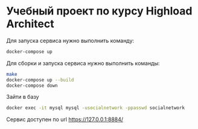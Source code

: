# Учебный проект по курсу Highload Architect

Для запуска сервиса нужно выполнить команду:

```bash
docker-compose up
```

Для сборки и запуска сервиса нужно выполнить команды:

```bash
make
docker-compose up --build
docker-compose down
```

Зайти в базу

```bash
docker exec -it mysql mysql -usocialnetwork -ppasswd socialnetwork
```

Сервис доступен по url https://127.0.0.1:8884/
